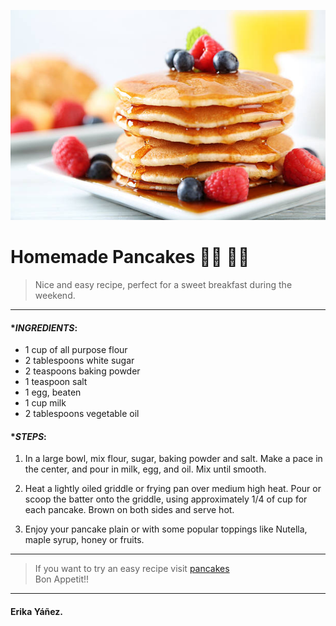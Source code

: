 ![Pancakes](/pancakes.jpg)

# Homemade Pancakes :woman_cook: :man_cook:
> Nice and easy recipe, perfect for a sweet breakfast during the weekend.
---
#### *_INGREDIENTS_:
 * 1 cup of all purpose flour
 * 2 tablespoons white sugar
 * 2 teaspoons baking powder
 * 1 teaspoon salt
 * 1 egg, beaten
 * 1 cup milk
 * 2 tablespoons vegetable oil

#### *_STEPS_:
 1. In a large bowl, mix flour, sugar, baking powder and salt.  Make a pace in the center, and pour in milk, egg, and oil.  Mix until smooth.

  2. Heat a lightly oiled griddle or frying pan over medium high heat.  Pour or scoop the batter onto the griddle, using approximately 1/4 of cup for each pancake.  Brown on both sides and serve hot.

  3. Enjoy your pancake plain or with some popular toppings like Nutella, maple syrup, honey or fruits.  
  ---
  > If you want to try an easy recipe visit [pancakes](https://www.youtube.com/watch?v=W1IFbmxfVh0) <br>
  > Bon Appetit!!
---
#### Erika Yáñez.

